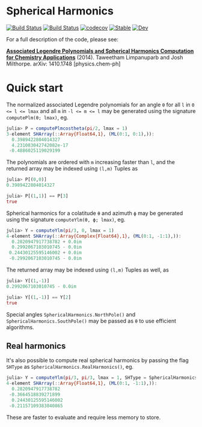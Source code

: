 # Spherical Harmonics

[![Build Status](https://travis-ci.com/jishnub/SphericalHarmonics.jl.svg?branch=master)](https://travis-ci.com/jishnub/SphericalHarmonics.jl)
[![Build Status](https://ci.appveyor.com/api/projects/status/github/jishnub/SphericalHarmonics.jl?svg=true)](https://ci.appveyor.com/project/jishnub/SphericalHarmonics-jl)
[![codecov](https://codecov.io/gh/jishnub/SphericalHarmonics.jl/branch/master/graph/badge.svg)](https://codecov.io/gh/jishnub/SphericalHarmonics.jl)
[![Stable](https://img.shields.io/badge/docs-stable-blue.svg)](https://jishnub.github.io/SphericalHarmonics.jl/stable)
[![Dev](https://img.shields.io/badge/docs-dev-blue.svg)](https://jishnub.github.io/SphericalHarmonics.jl/dev)

For a full description of the code, please see:

[**Associated Legendre Polynomials and Spherical Harmonics Computation for Chemistry Applications**](http://arxiv.org/abs/1410.1748) (2014). Taweetham Limpanuparb and Josh Milthorpe. arXiv: 1410.1748 [physics.chem-ph]

# Quick start

The normalized associated Legendre polynomials for an angle `θ` for all `l` in `0 <= l <= lmax` and all `m` in `-l <= m <= l` may be generated using the signature `computePlm(θ; lmax)`, eg.

```julia
julia> P = computePlmcostheta(pi/2, lmax = 1)
3-element SHArray(::Array{Float64,1}, (ML(0:1, 0:1),)):
  0.3989422804014327
  4.231083042742082e-17
 -0.4886025119029199
```

The polynomials are ordered with `m` increasing faster than `l`, and the returned array may be indexed using `(l,m)` Tuples as 

```julia
julia> P[(0,0)]
0.3989422804014327

julia> P[(1,1)] == P[3]
true
```

Spherical harmonics for a colatitude `θ` and azimuth `ϕ` may be generated using the signature `computeYlm(θ, ϕ; lmax)`, eg.

```julia
julia> Y = computeYlm(pi/3, 0, lmax = 1) 
4-element SHArray(::Array{Complex{Float64},1}, (ML(0:1, -1:1),)):
  0.2820947917738782 + 0.0im
  0.2992067103010745 - 0.0im
 0.24430125595146002 + 0.0im
 -0.2992067103010745 - 0.0im
```

The returned array may be indexed using `(l,m)` Tuples as well, as 

```julia
julia> Y[(1,-1)]
0.2992067103010745 - 0.0im

julia> Y[(1,-1)] == Y[2]
true
```

Special angles `SphericalHarmonics.NorthPole()` and `SphericalHarmonics.SouthPole()` may be passed as `θ` to use efficient algorithms.

## Real harmonics

It's also possible to compute real spherical harmonics by passing the flag `SHType` as `SphericalHarmonics.RealHarmonics()`, eg.

```julia
julia> Y = computeYlm(pi/3, pi/3, lmax = 1, SHType = SphericalHarmonics.RealHarmonics())
4-element SHArray(::Array{Float64,1}, (ML(0:1, -1:1),)):
  0.2820947917738782
 -0.3664518839271899
  0.24430125595146002
 -0.21157109383040865
```

These are faster to evaluate and require less memory to store.